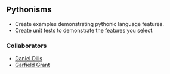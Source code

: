 ## Pythonisms

- Create examples demonstrating pythonic language features.
- Create unit tests to demonstrate the features you select.

### Collaborators

- [Daniel Dills](https://github.com/danieldills)
- [Garfield Grant](https://github.com/Marleyman876)
